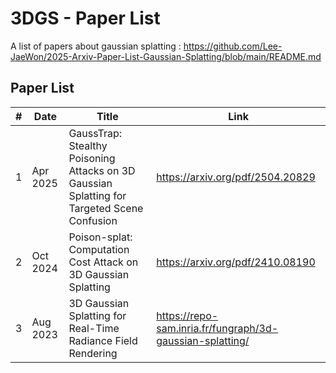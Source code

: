 # 3DGS - Paper List

A list of papers about gaussian splatting : https://github.com/Lee-JaeWon/2025-Arxiv-Paper-List-Gaussian-Splatting/blob/main/README.md
## Paper List

| #   | Date | Title | Link |
|-----|-----------|-----------|-------|
| 1 | Apr 2025 | GaussTrap: Stealthy Poisoning Attacks on 3D Gaussian Splatting for Targeted Scene Confusion | https://arxiv.org/pdf/2504.20829 |
| 2 | Oct 2024 | Poison-splat: Computation Cost Attack on 3D Gaussian Splatting | https://arxiv.org/pdf/2410.08190 |
| 3 | Aug 2023 | 3D Gaussian Splatting for Real-Time Radiance Field Rendering | https://repo-sam.inria.fr/fungraph/3d-gaussian-splatting/ |
